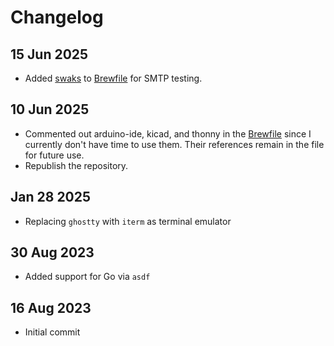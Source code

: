 # Changelog

## 15 Jun 2025

- Added [swaks](https://www.jetmore.org/john/code/swaks/) to [Brewfile](.brew/Brewfile) for SMTP testing.

## 10 Jun 2025

- Commented out arduino-ide, kicad, and thonny in the [Brewfile](.brew/Brewfile) since I currently don't have time to use them. Their references remain in the file for future use.
- Republish the repository.

## Jan 28 2025

- Replacing `ghostty` with `iterm` as terminal emulator

## 30 Aug 2023

- Added support for Go via `asdf`

## 16 Aug 2023

- Initial commit
